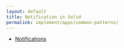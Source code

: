 ```yaml
---
layout: default
title: Notification in Solid
permalink: implement/apps/common-patterns/
---
```


- [Notifications](01_notification)
